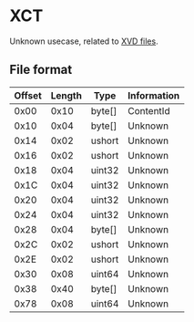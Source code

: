 # XCT
Unknown usecase, related to [XVD files](../xbox-virtual-disk).

## File format

| Offset | Length | Type     | Information                    |
| ------ | ------ | -------- | ------------------------------ |
| 0x00   | 0x10   | byte[]   | ContentId                      |
| 0x10   | 0x04   | byte[]   | Unknown                        |
| 0x14   | 0x02   | ushort   | Unknown                        |
| 0x16   | 0x02   | ushort   | Unknown                        |
| 0x18   | 0x04   | uint32   | Unknown                        |
| 0x1C   | 0x04   | uint32   | Unknown                        |
| 0x20   | 0x04   | uint32   | Unknown                        |
| 0x24   | 0x04   | uint32   | Unknown                        |
| 0x28   | 0x04   | byte[]   | Unknown                        |
| 0x2C   | 0x02   | ushort   | Unknown                        |
| 0x2E   | 0x02   | ushort   | Unknown                        |
| 0x30   | 0x08   | uint64   | Unknown                        |
| 0x38   | 0x40   | byte[]   | Unknown                        |
| 0x78   | 0x08   | uint64   | Unknown                        |
